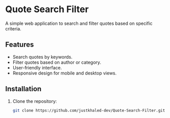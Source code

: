 # Quote Search Filter

A simple web application to search and filter quotes based on specific criteria.

## Features

- Search quotes by keywords.
- Filter quotes based on author or category.
- User-friendly interface.
- Responsive design for mobile and desktop views.

## Installation

1. Clone the repository:
   ```bash
   git clone https://github.com/justkhaled-dev/Quote-Search-Filter.git
